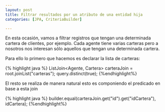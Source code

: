 ```yaml
---
layout: post
title: Filtrar resultados por un atributo de una entidad hija
categories: [JPA, CriteriaBuilder]

---
```





En esta ocasión, vamos a filtrar registros que tengan una determinada cartera de clientes, por ejemplo. Cada agente tiene varias carteras
pero a nosotros nos interesan sólo aquellos que tengan una determinada cartera.

Para ello lo primero que hacemos es declarar la lista de carteras:

{% highlight java %}
ListJoin<Agente, Cartera> carteraJoin = root.joinList("carteras");
query.distinct(true);
{%endhighlight%}

El resto se realiza de manera natural esto es componiendo el predicado en base a esta join

{% highlight java %}
builder.equal(carteraJoin.get("id").get("idCartera"), idCartera);
{%endhighlight%}